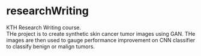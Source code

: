 # researchWriting
KTH Research Writing course.  
THe project is to create synthetic skin cancer tumor images using GAN. THe images are then used to gauge performance improvement on CNN classifier to classify benign or malign tumors.
